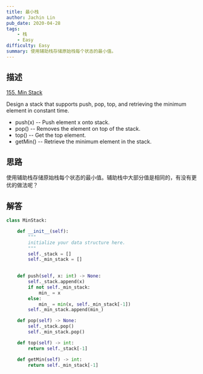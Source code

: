 ```yaml
---
title: 最小栈
author: Jachin Lin
pub_date: 2020-04-28
tags:
    - 栈
    - Easy
difficulty: Easy
summary: 使用辅助栈存储原始栈每个状态的最小值。
---
```


## 描述 

[155. Min Stack](https://leetcode.com/problems/min-stack/)

Design a stack that supports push, pop, top, and retrieving the minimum element in constant time.

- push(x) -- Push element x onto stack.
- pop() -- Removes the element on top of the stack.
- top() -- Get the top element.
- getMin() -- Retrieve the minimum element in the stack.

## 思路

使用辅助栈存储原始栈每个状态的最小值。辅助栈中大部分值是相同的，有没有更优的做法呢？

## 解答

```python
class MinStack:

    def __init__(self):
        """
        initialize your data structure here.
        """
        self._stack = []
        self._min_stack = []
        

    def push(self, x: int) -> None:
        self._stack.append(x)
        if not self._min_stack:
            min_ = x
        else:
            min_ = min(x, self._min_stack[-1])
        self._min_stack.append(min_)

    def pop(self) -> None:
        self._stack.pop()
        self._min_stack.pop()

    def top(self) -> int:
        return self._stack[-1]

    def getMin(self) -> int:
        return self._min_stack[-1]
```